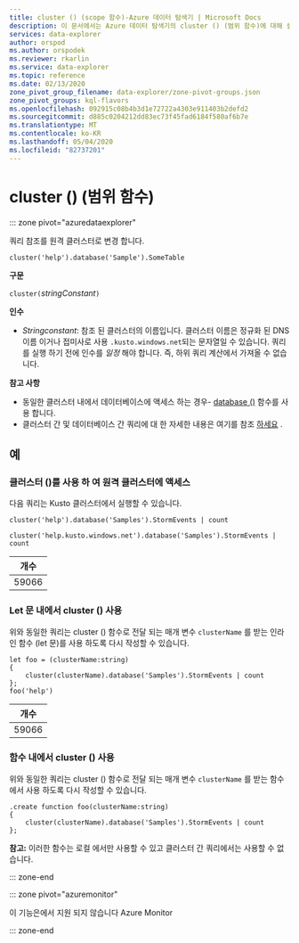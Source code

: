 ```yaml
---
title: cluster () (scope 함수)-Azure 데이터 탐색기 | Microsoft Docs
description: 이 문서에서는 Azure 데이터 탐색기의 cluster () (범위 함수)에 대해 설명 합니다.
services: data-explorer
author: orspod
ms.author: orspodek
ms.reviewer: rkarlin
ms.service: data-explorer
ms.topic: reference
ms.date: 02/13/2020
zone_pivot_group_filename: data-explorer/zone-pivot-groups.json
zone_pivot_groups: kql-flavors
ms.openlocfilehash: 092915c08b4b3d1e72722a4303e911403b2defd2
ms.sourcegitcommit: d885c0204212dd83ec73f45fad6184f580af6b7e
ms.translationtype: MT
ms.contentlocale: ko-KR
ms.lasthandoff: 05/04/2020
ms.locfileid: "82737201"
---
```

# <a name="cluster-scope-function"></a>cluster () (범위 함수)

::: zone pivot="azuredataexplorer"

쿼리 참조를 원격 클러스터로 변경 합니다. 

```kusto
cluster('help').database('Sample').SomeTable
```

**구문**

`cluster(`*stringConstant*`)`

**인수**

* *Stringconstant*: 참조 된 클러스터의 이름입니다. 클러스터 이름은 정규화 된 DNS 이름 이거나 접미사로 사용 `.kusto.windows.net`되는 문자열일 수 있습니다. 쿼리를 실행 하기 전에 인수를 _일정_ 해야 합니다. 즉, 하위 쿼리 계산에서 가져올 수 없습니다.

**참고 사항**

* 동일한 클러스터 내에서 데이터베이스에 액세스 하는 경우- [database ()](databasefunction.md) 함수를 사용 합니다.
* 클러스터 간 및 데이터베이스 간 쿼리에 대 한 자세한 내용은 여기를 참조 [하세요](cross-cluster-or-database-queries.md) .  

## <a name="examples"></a>예

### <a name="use-cluster-to-access-remote-cluster"></a>클러스터 ()를 사용 하 여 원격 클러스터에 액세스 

다음 쿼리는 Kusto 클러스터에서 실행할 수 있습니다.

```kusto
cluster('help').database('Samples').StormEvents | count

cluster('help.kusto.windows.net').database('Samples').StormEvents | count  
```

|개수|
|---|
|59066|

### <a name="use-cluster-inside-let-statements"></a>Let 문 내에서 cluster () 사용 

위와 동일한 쿼리는 cluster () 함수로 전달 되는 매개 변수 `clusterName` 를 받는 인라인 함수 (let 문)를 사용 하도록 다시 작성할 수 있습니다.

```kusto
let foo = (clusterName:string)
{
    cluster(clusterName).database('Samples').StormEvents | count
};
foo('help')
```

|개수|
|---|
|59066|

### <a name="use-cluster-inside-functions"></a>함수 내에서 cluster () 사용 

위와 동일한 쿼리는 cluster () 함수로 전달 되는 매개 변수 `clusterName` 를 받는 함수에서 사용 하도록 다시 작성할 수 있습니다.

```kusto
.create function foo(clusterName:string)
{
    cluster(clusterName).database('Samples').StormEvents | count
};
```

**참고:** 이러한 함수는 로컬 에서만 사용할 수 있고 클러스터 간 쿼리에서는 사용할 수 없습니다.

::: zone-end

::: zone pivot="azuremonitor"

이 기능은에서 지원 되지 않습니다 Azure Monitor

::: zone-end

